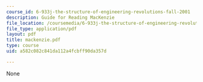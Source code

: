```yaml
---
course_id: 6-933j-the-structure-of-engineering-revolutions-fall-2001
description: Guide for Reading MacKenzie
file_location: /coursemedia/6-933j-the-structure-of-engineering-revolutions-fall-2001/a582c082c841da112a4fcbff90da357d_mackenzie.pdf
file_type: application/pdf
layout: pdf
title: mackenzie.pdf
type: course
uid: a582c082c841da112a4fcbff90da357d

---
```

None
